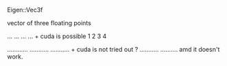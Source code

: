 Eigen::Vec3f


vector of three floating points

... ... ...  ...  + cuda is possible
 1   2   3   4


 ............
 ...........
 ........... + cuda is not tried out ?
 ...........
 ..........
                amd it doesn't work.



